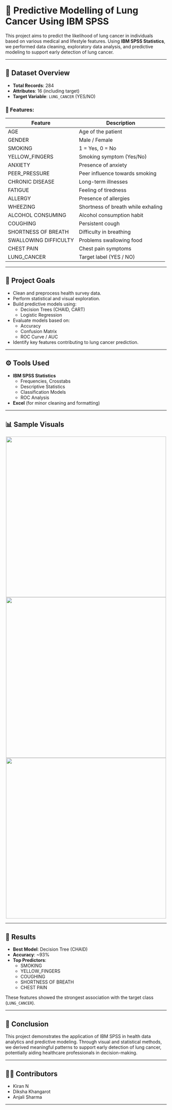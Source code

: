 # 🧠 Predictive Modelling of Lung Cancer Using IBM SPSS

This project aims to predict the likelihood of lung cancer in individuals based on various medical and lifestyle features. Using **IBM SPSS Statistics**, we performed data cleaning, exploratory data analysis, and predictive modeling to support early detection of lung cancer.

---

## 📁 Dataset Overview

- **Total Records**: 284  
- **Attributes**: 16 (including target)
- **Target Variable**: `LUNG_CANCER` (YES/NO)

### 🔶 Features:

| Feature               | Description                           |
|-----------------------|---------------------------------------|
| AGE                   | Age of the patient                    |
| GENDER                | Male / Female                         |
| SMOKING               | 1 = Yes, 0 = No                       |
| YELLOW_FINGERS        | Smoking symptom (Yes/No)              |
| ANXIETY               | Presence of anxiety                   |
| PEER_PRESSURE         | Peer influence towards smoking        |
| CHRONIC DISEASE       | Long-term illnesses                   |
| FATIGUE               | Feeling of tiredness                  |
| ALLERGY               | Presence of allergies                 |
| WHEEZING              | Shortness of breath while exhaling    |
| ALCOHOL CONSUMING     | Alcohol consumption habit             |
| COUGHING              | Persistent cough                      |
| SHORTNESS OF BREATH   | Difficulty in breathing               |
| SWALLOWING DIFFICULTY | Problems swallowing food              |
| CHEST PAIN            | Chest pain symptoms                   |
| LUNG_CANCER           | Target label (YES / NO)               |

---

## 🎯 Project Goals

- Clean and preprocess health survey data.
- Perform statistical and visual exploration.
- Build predictive models using:
  - Decision Trees (CHAID, CART)
  - Logistic Regression
- Evaluate models based on:
  - Accuracy
  - Confusion Matrix
  - ROC Curve / AUC
- Identify key features contributing to lung cancer prediction.

---

## ⚙️ Tools Used

- **IBM SPSS Statistics**
  - Frequencies, Crosstabs
  - Descriptive Statistics
  - Classification Models
  - ROC Analysis
- **Excel** (for minor cleaning and formatting)

---

## 📊 Sample Visuals

<p align="center">
  <img src="screenshots/correlation_matrix.png" width="500"/>
  <img src="screenshots/decision_tree.png" width="500"/>
  <img src="screenshots/roc_curve.png" width="500"/>
</p>

---

## 📝 Results

- **Best Model**: Decision Tree (CHAID)
- **Accuracy**: ~93%
- **Top Predictors**:
  - SMOKING
  - YELLOW_FINGERS
  - COUGHING
  - SHORTNESS OF BREATH
  - CHEST PAIN

These features showed the strongest association with the target class (`LUNG_CANCER`).

---

## 📌 Conclusion

This project demonstrates the application of IBM SPSS in health data analytics and predictive modeling. Through visual and statistical methods, we derived meaningful patterns to support early detection of lung cancer, potentially aiding healthcare professionals in decision-making.

---


## 🙋‍♀️ Contributors

- Kiran N  
- Diksha Khangarot
- Anjali Sharma

---

